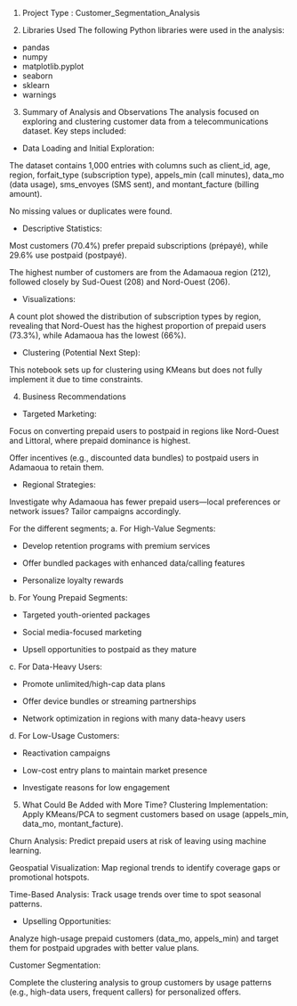 
1. Project Type : Customer_Segmentation_Analysis

2. Libraries Used
The following Python libraries were used in the analysis:

- pandas
- numpy
- matplotlib.pyplot
- seaborn
- sklearn
- warnings



3. Summary of Analysis and Observations
The analysis focused on exploring and clustering customer data from a telecommunications dataset. Key steps included:

- Data Loading and Initial Exploration:

The dataset contains 1,000 entries with columns such as client_id, age, region, forfait_type (subscription type), appels_min (call minutes), data_mo (data usage), sms_envoyes (SMS sent), and montant_facture (billing amount).

No missing values or duplicates were found.

- Descriptive Statistics:

Most customers (70.4%) prefer prepaid subscriptions (prépayé), while 29.6% use postpaid (postpayé).

The highest number of customers are from the Adamaoua region (212), followed closely by Sud-Ouest (208) and Nord-Ouest (206).

- Visualizations:

A count plot showed the distribution of subscription types by region, revealing that Nord-Ouest has the highest proportion of prepaid users (73.3%), while Adamaoua has the lowest (66%).

- Clustering (Potential Next Step):

This notebook sets up for clustering using KMeans but does not fully implement it due to time constraints.



4. Business Recommendations
- Targeted Marketing:

Focus on converting prepaid users to postpaid in regions like Nord-Ouest and Littoral, where prepaid dominance is highest.

Offer incentives (e.g., discounted data bundles) to postpaid users in Adamaoua to retain them.

- Regional Strategies:

Investigate why Adamaoua has fewer prepaid users—local preferences or network issues? Tailor campaigns accordingly.

For the different segments;
a. For High-Value Segments:
- Develop retention programs with premium services

- Offer bundled packages with enhanced data/calling features

- Personalize loyalty rewards

b. For Young Prepaid Segments:

- Targeted youth-oriented packages

- Social media-focused marketing

- Upsell opportunities to postpaid as they mature

c. For Data-Heavy Users:

- Promote unlimited/high-cap data plans

- Offer device bundles or streaming partnerships

- Network optimization in regions with many data-heavy users

d. For Low-Usage Customers:

- Reactivation campaigns

- Low-cost entry plans to maintain market presence

- Investigate reasons for low engagement


5. What Could Be Added with More Time?
Clustering Implementation: Apply KMeans/PCA to segment customers based on usage (appels_min, data_mo, montant_facture).

Churn Analysis: Predict prepaid users at risk of leaving using machine learning.

Geospatial Visualization: Map regional trends to identify coverage gaps or promotional hotspots.

Time-Based Analysis: Track usage trends over time to spot seasonal patterns.
- Upselling Opportunities:

Analyze high-usage prepaid customers (data_mo, appels_min) and target them for postpaid upgrades with better value plans.

Customer Segmentation:

Complete the clustering analysis to group customers by usage patterns (e.g., high-data users, frequent callers) for personalized offers.
